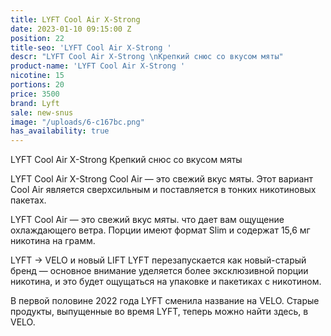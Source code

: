 ```yaml
---
title: LYFT Cool Air X-Strong
date: 2023-01-10 09:15:00 Z
position: 22
title-seo: 'LYFT Cool Air X-Strong '
descr: "LYFT Cool Air X-Strong \nКрепкий снюс со вкусом мяты"
product-name: 'LYFT Cool Air X-Strong '
nicotine: 15
portions: 20
price: 3500
brand: Lyft
sale: new-snus
image: "/uploads/6-c167bc.png"
has_availability: true
---
```


LYFT Cool Air X-Strong 
Крепкий снюс со вкусом мяты

LYFT Cool Air X-Strong
Cool Air — это свежий вкус мяты. Этот вариант Cool Air является сверхсильным и поставляется в тонких никотиновых пакетах.

LYFT Cool Air — это свежий вкус мяты. что дает вам ощущение охлаждающего ветра. Порции имеют формат Slim и содержат 15,6 мг никотина на грамм.

LYFT -> VELO и новый LIFT LYFT перезапускается как новый-старый бренд — основное внимание уделяется более эксклюзивной порции никотина, и это будет ощущаться на упаковке и пакетиках с никотином.

В первой половине 2022 года LYFT сменила название на VELO. Старые продукты, выпущенные во время LYFT, теперь можно найти здесь, в VELO.